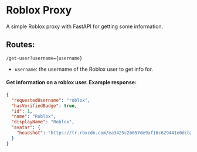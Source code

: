 # Roblox Proxy
A simple Roblox proxy with FastAPI for getting some information.

## Routes:
`/get-user?username={username}`
- `username`: the username of the Roblox user to get info for.
#### Get information on a roblox user. Example response:
```json
{
  "requestedUsername": "roblox",
  "hasVerifiedBadge": true,
  "id": 1,
  "name": "Roblox",
  "displayName": "Roblox",
  "avatar": {
    "headshot": "https://tr.rbxcdn.com/ea3425c2b657de9af16c629441e0dcb2/420/420/AvatarHeadshot/Png"
  }
}
```